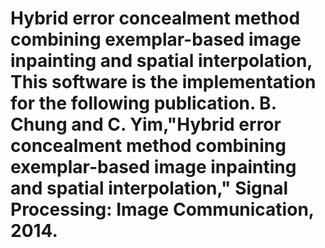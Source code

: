 ﻿# Hybrid error concealment method combining exemplar-based image inpainting and spatial interpolation, This software is the implementation for the following publication. B. Chung and C. Yim,"Hybrid error concealment method combining exemplar-based image inpainting and spatial interpolation," Signal Processing: Image Communication, 2014.
